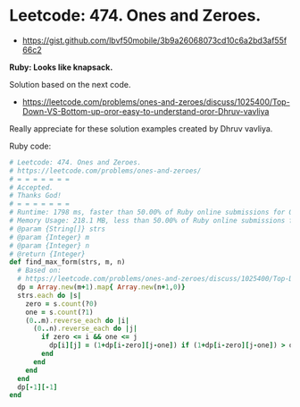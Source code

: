 # Leetcode: 474. Ones and Zeroes.

- https://gist.github.com/lbvf50mobile/3b9a26068073cd10c6a2bd3af55f66c2

**Ruby: Looks like knapsack.**

Solution based on the next code.

- https://leetcode.com/problems/ones-and-zeroes/discuss/1025400/Top-Down-VS-Bottom-up-oror-easy-to-understand-oror-Dhruv-vavliya

Really appreciate for these solution examples created by Dhruv vavliya.

Ruby code:
```Ruby
# Leetcode: 474. Ones and Zeroes.
# https://leetcode.com/problems/ones-and-zeroes/
# = = = = = = =
# Accepted.
# Thanks God!
# = = = = = = =
# Runtime: 1798 ms, faster than 50.00% of Ruby online submissions for Ones and Zeroes.
# Memory Usage: 218.1 MB, less than 50.00% of Ruby online submissions for Ones and Zeroes.
# @param {String[]} strs
# @param {Integer} m
# @param {Integer} n
# @return {Integer}
def find_max_form(strs, m, n)
  # Based on:
  # https://leetcode.com/problems/ones-and-zeroes/discuss/1025400/Top-Down-VS-Bottom-up-oror-easy-to-understand-oror-Dhruv-vavliya
  dp = Array.new(m+1).map{ Array.new(n+1,0)}
  strs.each do |s|
    zero = s.count(?0)
    one = s.count(?1)
    (0..m).reverse_each do |i|
      (0..n).reverse_each do |j|
        if zero <= i && one <= j
          dp[i][j] = (1+dp[i-zero][j-one]) if (1+dp[i-zero][j-one]) > dp[i][j]
        end
      end
    end
  end
  dp[-1][-1]
end
```
